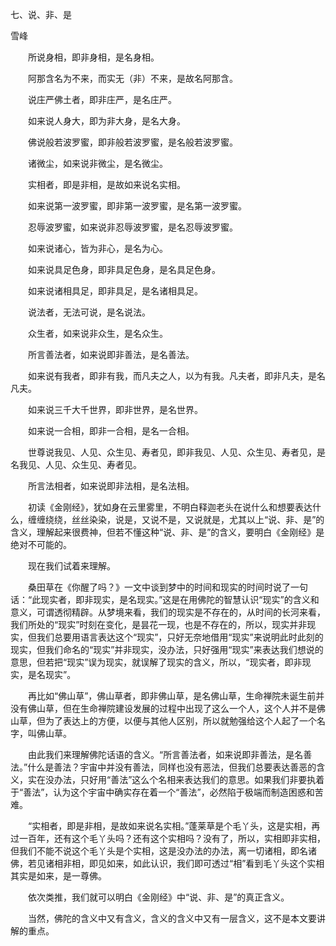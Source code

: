 七、说、非、是

雪峰


　　所说身相，即非身相，是名身相。

　　阿那含名为不来，而实无（非）不来，是故名阿那含。

　　说庄严佛土者，即非庄严，是名庄严。

　　如来说人身大，即为非大身，是名大身。

　　佛说般若波罗蜜，即非般若波罗蜜，是名般若波罗蜜。

　　诸微尘，如来说非微尘，是名微尘。

　　实相者，即是非相，是故如来说名实相。

　　如来说第一波罗蜜，即非第一波罗蜜，是名第一波罗蜜。

　　忍辱波罗蜜，如来说非忍辱波罗蜜，是名忍辱波罗蜜。

　　如来说诸心，皆为非心，是名为心。

　　如来说具足色身，即非具足色身，是名具足色身。

　　如来说诸相具足，即非具足，是名诸相具足。

　　说法者，无法可说，是名说法。

　　众生者，如来说非众生，是名众生。

　　所言善法者，如来说即非善法，是名善法。

　　如来说有我者，即非有我，而凡夫之人，以为有我。凡夫者，即非凡夫，是名凡夫。

　　如来说三千大千世界，即非世界，是名世界。

　　如来说一合相，即非一合相，是名一合相。

　　世尊说我见、人见、众生见、寿者见，即非我见、人见、众生见、寿者见，是名我见、人见、众生见、寿者见。

　　所言法相者，如来说即非法相，是名法相。

　　初读《金刚经》，犹如身在云里雾里，不明白释迦老头在说什么和想要表达什么，缠缠绕绕，丝丝染染，说是，又说不是，又说就是，尤其以上“说、非、是”的含义，理解起来很费神，但若不懂这种“说、非、是”的含义，要明白《金刚经》是绝对不可能的。

　　现在我们试着来理解。

　　桑田草在《你醒了吗？》一文中谈到梦中的时间和现实的时间时说了一句话：“此现实者，即非现实，是名现实。”这是在用佛陀的智慧认识“现实”的含义和意义，可谓透彻精辟。从梦境来看，我们的现实是不存在的，从时间的长河来看，我们所处的“现实”时刻在变化，是昙花一现，也是不存在的，所以，现实并非现实，但我们总要用语言表达这个“现实”，只好无奈地借用“现实”来说明此时此刻的现实，但我们命名的“现实”并非现实，没办法，只好强用“现实”来表达我们想说的意思，但若把“现实”误为现实，就误解了现实的含义，所以，“现实者，即非现实，是名现实”。

　　再比如“佛山草”，佛山草者，即非佛山草，是名佛山草，生命禅院未诞生前并没有佛山草，但在生命禅院建设发展的过程中出现了这么一个人，这个人并不是佛山草，但为了表达上的方便，以便与其他人区别，所以就勉强给这个人起了一个名字，叫佛山草。

　　由此我们来理解佛陀话语的含义。“所言善法者，如来说即非善法，是名善法。”什么是善法？宇宙中并没有善法，同样也没有恶法，但我们总要表达善恶的含义，实在没办法，只好用“善法”这么个名相来表达我们的意思。如果我们非要执着于“善法”，认为这个宇宙中确实存在着一个“善法”，必然陷于极端而制造困惑和苦难。

　　“实相者，即是非相，是故如来说名实相。”蓬莱草是个毛丫头，这是实相，再过一百年，还有这个毛丫头吗？还有这个实相吗？没有了，所以，实相即非实相，但我们不能不说这个毛丫头是个实相，这是没办法的办法，离一切诸相，即名诸佛，若见诸相非相，即见如来，如此认识，我们即可透过“相”看到毛丫头这个实相其实是如来，是一尊佛。

　　依次类推，我们就可以明白《金刚经》中“说、非、是”的真正含义。

　　当然，佛陀的含义中又有含义，含义的含义中又有一层含义，这不是本文要讲解的重点。



